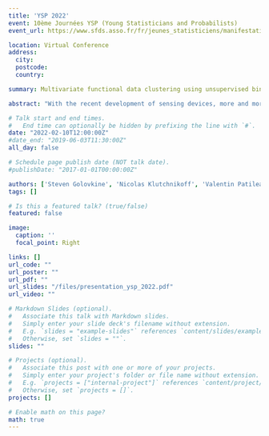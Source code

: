 ```yaml
---
title: 'YSP 2022'
event: 10ème Journées YSP (Young Statisticians and Probabilists)
event_url: https://www.sfds.asso.fr/fr/jeunes_statisticiens/manifestations/journees_ysp/564-accueil_ysp/

location: Virtual Conference
address:
  city:
  postcode:
  country:

summary: Multivariate functional data clustering using unsupervised binary trees.

abstract: "With the recent development of sensing devices, more and more data are recorded in both dimensions of time and space. These measures lead to large amounts of data that are often referred to as multivariate functional data. A simple clustering procedure is proposed for such multivariate functional data. Considering a multivariate functional principal components analysis as a dimension reduction vehicle, a binary tree is grown using a parametric mixture model defined on the projection of the trajectories onto the principal components. The mixture model is fitted by an EM algorithm. Then, a joining step is introduced to eventually merge the similar nodes of the tree that do not share a direct ascendant. A detailed description of the algorithm is provided, along with an extensive numerical analysis on both simulated and real datasets."

# Talk start and end times.
#   End time can optionally be hidden by prefixing the line with `#`.
date: "2022-02-10T12:00:00Z"
#date_end: "2019-06-03T11:30:00Z"
all_day: false

# Schedule page publish date (NOT talk date).
#publishDate: "2017-01-01T00:00:00Z"

authors: ['Steven Golovkine', 'Nicolas Klutchnikoff', 'Valentin Patilea']
tags: []

# Is this a featured talk? (true/false)
featured: false

image:
  caption: ''
  focal_point: Right

links: []
url_code: ""
url_poster: ""
url_pdf: ""
url_slides: "/files/presentation_ysp_2022.pdf"
url_video: ""

# Markdown Slides (optional).
#   Associate this talk with Markdown slides.
#   Simply enter your slide deck's filename without extension.
#   E.g. `slides = "example-slides"` references `content/slides/example-slides.md`.
#   Otherwise, set `slides = ""`.
slides: ""

# Projects (optional).
#   Associate this post with one or more of your projects.
#   Simply enter your project's folder or file name without extension.
#   E.g. `projects = ["internal-project"]` references `content/project/deep-learning/index.md`.
#   Otherwise, set `projects = []`.
projects: []

# Enable math on this page?
math: true
---
```

